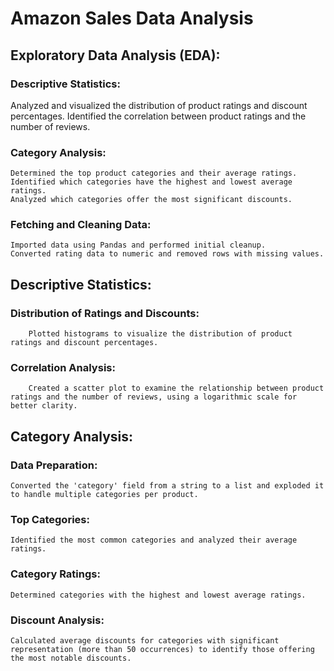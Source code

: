 # Amazon Sales Data Analysis
## Exploratory Data Analysis (EDA):

### Descriptive Statistics:
Analyzed and visualized the distribution of product ratings and discount percentages.
Identified the correlation between product ratings and the number of reviews.

### Category Analysis:
    Determined the top product categories and their average ratings.
    Identified which categories have the highest and lowest average ratings.
    Analyzed which categories offer the most significant discounts.

### Fetching and Cleaning Data:
    Imported data using Pandas and performed initial cleanup.
    Converted rating data to numeric and removed rows with missing values.

## Descriptive Statistics:

### Distribution of Ratings and Discounts:
        Plotted histograms to visualize the distribution of product ratings and discount percentages.

### Correlation Analysis:
        Created a scatter plot to examine the relationship between product ratings and the number of reviews, using a logarithmic scale for better clarity.
        
## Category Analysis:

### Data Preparation:
    Converted the 'category' field from a string to a list and exploded it to handle multiple categories per product.

### Top Categories:
    Identified the most common categories and analyzed their average ratings.

### Category Ratings:
    Determined categories with the highest and lowest average ratings.

### Discount Analysis:
    Calculated average discounts for categories with significant representation (more than 50 occurrences) to identify those offering the most notable discounts.

